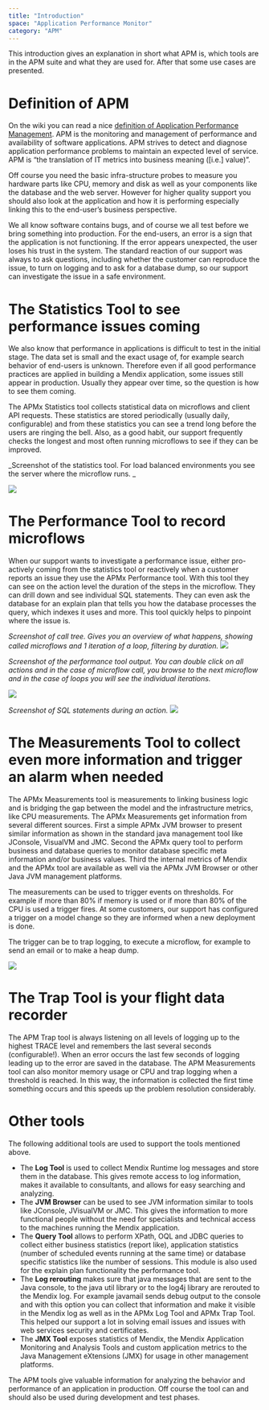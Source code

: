 ```yaml
---
title: "Introduction"
space: "Application Performance Monitor"
category: "APM"
---
```

This introduction gives an explanation in short what APM is, which tools are in the APM suite and what they
 are used for. After that some use cases are presented.

# Definition of APM

On the wiki you can read a nice 
[definition of Application Performance Management](http://en.wikipedia.org/wiki/Application_performance_management). 
APM is the monitoring and management of performance and availability of software applications. 
APM strives to detect and diagnose application performance problems to maintain an expected level of service. 
APM is “the translation of IT metrics into business meaning ([i.e.] value)”.

Off course you need the basic infra-structure probes to measure you hardware parts like CPU, memory and 
disk as well as your components like the database and the web server. However for higher quality support
 you should also look at the application and how it is performing especially linking this to the end-user’s
  business perspective.

We all know software contains bugs, and of course we all test before we bring something into production. 
For the end-users, an error is a sign that the application is not functioning. If the error appears 
unexpected, the user loses his trust in the system. The standard reaction of our support was always to 
ask questions, including whether the customer can reproduce the issue, to turn on logging and to ask for
 a database dump, so our support can investigate the issue in a safe environment.

# The Statistics Tool to see performance issues coming

We also know that performance in applications is difficult to test in the initial stage. The data set is 
small and the exact usage of, for example search behavior of end-users is unknown. Therefore even if all
good performance practices are applied in building a Mendix application, some issues still appear in 
production. Usually they appear over time, so the question is how to see them coming.

The APMx Statistics tool collects statistical data on microflows and client API requests. These statistics
 are stored periodically (usually daily, configurable) and from these statistics you can see a trend long 
 before the users are ringing the bell. Also, as a good habit, our support frequently checks the longest 
 and most often running microflows to see if they can be improved.

_Screenshot of the statistics tool. For load balanced environments you see the server where the microflow 
runs. _

_![](attachments/Introduction/Statistics_Tool.png)_

# The Performance Tool to record microflows

When our support wants to investigate a performance issue, either pro-actively coming from the statistics
 tool or reactively when a customer reports an issue they use the APMx Performance tool. With this tool 
 they can see on the action level the duration of the steps in the microflow. They can drill down and see
  individual SQL statements. They can even ask the database for an explain plan that tells you how the 
  database processes the query, which indexes it uses and more. This tool quickly helps to pinpoint where
   the issue is.

_Screenshot of call tree. Gives you an overview of what happens, showing called microflows and 1 iteration 
of a loop, filtering by duration._
![](attachments/Introduction/Performance_Tool_Tree_View.png)

_Screenshot of the performance tool output. You can double click on all actions and in the case of microflow
 call, you browse to the next microflow and in the case of loops you will see the individual iterations._

 ![](attachments/Introduction/Performance_Tool_Browse_Microflow.png)

_Screenshot of SQL statements during an action._
![](attachments/Introduction/Performance_Tool_Browse_Actions.png)


# The Measurements Tool to collect even more information and trigger an alarm when needed

The APMx Measurements tool is measurements to linking business logic and is bridging the gap between the
 model and the infrastructure metrics, like CPU measurements. The APMx Measurements get information from
  several different sources. First a simple APMx JVM browser to present similar information as shown in
   the standard java management tool like JConsole, VisualVM and JMC. Second the APMx query tool to perform
    business and database queries to monitor database specific meta information and/or business values.
     Third the internal metrics of Mendix and the APMx tool are available as well via the APMx JVM Browser
      or other Java JVM management platforms.

The measurements can be used to trigger events on thresholds. For example if more than 80% if memory is used
 or if more than 80% of the CPU is used a trigger fires. At some customers, our support has configured a 
 trigger on a model change so they are informed when a new deployment is done.

The trigger can be to trap logging, to execute a microflow, for example to send an email or to make a 
heap dump.

![](attachments/Introduction/Measurements_Tool.png)

# The Trap Tool is your flight data recorder

The APM Trap tool is always listening on all levels of logging up to the highest TRACE level and remembers 
the last several seconds (configurable!). When an error occurs the last few seconds of logging leading up
 to the error are saved in the database. The APM Measurements tool can also monitor memory usage or CPU and 
 trap logging when a threshold is reached. In this way, the information is collected the first time 
 something occurs and this speeds up the problem resolution considerably.

# Other tools

The following additional tools are used to support the tools mentioned above.

*   The **Log Tool** is used to collect Mendix Runtime log messages and store them in the database. 
This gives remote access to log information, makes it available to consultants, and allows for easy 
searching and analyzing.
*   The **JVM Browser** can be used to see JVM information similar to tools like JConsole, JVisualVM or JMC.
 This gives the information to more functional people without the need for specialists and technical access
  to the machines running the Mendix application.
*   The **Query Tool** allows to perform XPath, OQL and JDBC queries to collect either business statistics
 (report like), application statistics (number of scheduled events running at the same time) or database 
 specific statistics like the number of sessions. This module is also used for the explain plan functionality 
  the performance tool.
*   The **Log rerouting** makes sure that java messages that are sent to the Java console, to the 
java util library or to the log4j library are rerouted to the Mendix log. For example javamail sends 
debug output to the console and with this option you can collect that information and make it visible 
in the Mendix log as well as in the APMx Log Tool and APMx Trap Tool. This helped our support a lot
 in solving email issues and issues with web services security and certificates.
*   The **JMX Tool** exposes statistics of Mendix, the Mendix Application Monitoring and Analysis Tools
 and custom application metrics to the Java Management eXtensions (JMX) for usage in other 
 management platforms.

The APM tools give valuable information for analyzing the behavior and performance of an application 
in production. Off course the tool can and should also be used during development and test phases.
